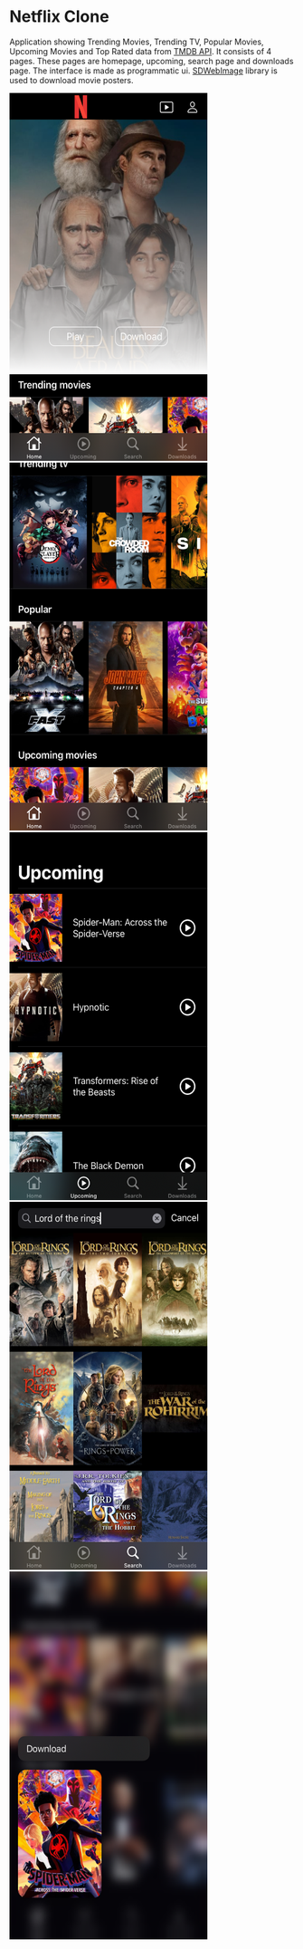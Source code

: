 # Netflix Clone 

Application showing Trending Movies, Trending TV, Popular Movies, Upcoming Movies and Top Rated data from [TMDB API](https://developer.themoviedb.org/reference/intro/getting-started). It consists of 4 pages. These pages are homepage, upcoming, search page and downloads page. The interface is made as programmatic ui. [SDWebImage](https://github.com/SDWebImage/SDWebImage) library is used to download movie posters. 

<p>
  <img src="https://github.com/omerfarukercivan/Netflix-Clone/blob/main/ss1.png" width="350" height="650">
  &nbsp
  &nbsp
  &nbsp
  &nbsp
  <img src="https://github.com/omerfarukercivan/Netflix-Clone/blob/main/ss2.png" width="350" height="650">
  <br/>
  <img src="https://github.com/omerfarukercivan/Netflix-Clone/blob/main/ss3.png" width="350" height="650">
  &nbsp
  &nbsp
  &nbsp
  &nbsp
  <img src="https://github.com/omerfarukercivan/Netflix-Clone/blob/main/ss4.png" width="350" height="650">
  &nbsp
  &nbsp
  &nbsp
  &nbsp
  <img src="https://github.com/omerfarukercivan/Netflix-Clone/blob/main/ss5.png" width="350" height="650">
</p>

